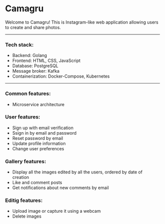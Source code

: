 # Camagru

Welcome to Camagru! This is Instagram-like web application allowing users to create and share photos.

---

### Tech stack:
- Backend: Golang
- Frontend: HTML, CSS, JavaScript
- Database: PostgreSQL
- Message broker: Kafka
- Containerization: Docker-Compose, Kubernetes

---

### Common features:
- Microservice architecture

[//]: # (---)

### User features:
- Sign up with email verification
- Ssign in by email and password
- Reset password by email
- Update profile information
- Change user preferences

[//]: # (---)

### Gallery features:
- Display all the images edited by all the users, ordered by date of creation
- Like and comment posts
- Get notifications about new comments by email

[//]: # (---)

### Editig features:
- Upload image or capture it using a webcam
- Delete images
